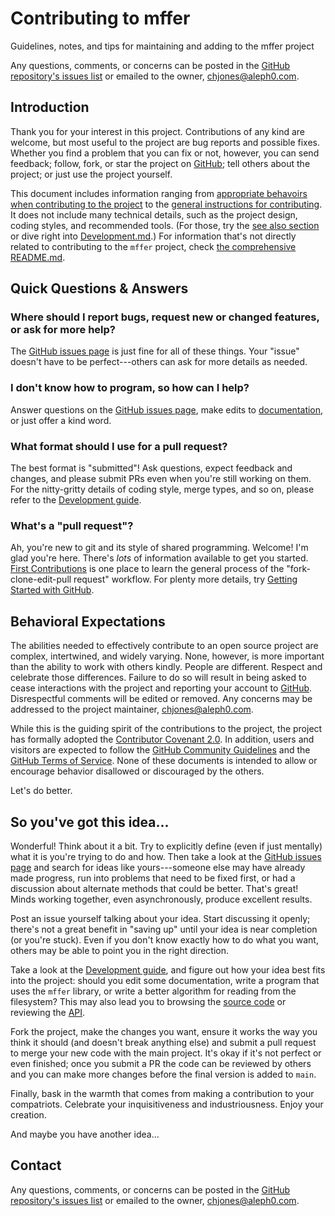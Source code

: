 # Contributing to mffer

Guidelines, notes, and tips for maintaining and adding to the mffer project

Any questions, comments, or concerns can be posted in the [GitHub repository's issues list](https://github.com/therealchjones/mffer/issues) or emailed to the owner, <chjones@aleph0.com>.

## Introduction

Thank you for your interest in this project. Contributions of any kind are welcome, but most useful to the project are bug reports and possible fixes. Whether you find a problem that you can fix or not, however, you can send feedback; follow, fork, or star the project on [GitHub](https://github.com); tell others about the project; or just use the project yourself.

This document includes information ranging from [appropriate behavoirs when contributing to the project](#behavioral-expectations) to the [general instructions for contributing](#so-youve-got-this-idea). It does not include many technical details, such as the project design, coding styles, and recommended tools. (For those, try the [see also section](#see-also) or dive right into [Development.md](Development.md).) For information that's not directly related to contributing to the `mffer` project, check [the comprehensive README.md](README.md).

## Quick Questions & Answers

### Where should I report bugs, request new or changed features, or ask for more help?

The [GitHub issues page](https://github.com/therealchjones/mffer/issues/) is just fine for all of these things. Your "issue" doesn't have to be perfect---others can ask for more details as needed.

### I don't know how to program, so how can I help?

Answer questions on the [GitHub issues page](https://github.com/therealchjones/mffer/issues/), make edits to [documentation](README.md), or just offer a kind word.

### What format should I use for a pull request?

The best format is "submitted"! Ask questions, expect feedback and changes, and please submit PRs even when you're still working on them. For the nitty-gritty details of coding style, merge types, and so on, please refer to the [Development guide](Development.md).

### What's a "pull request"?

Ah, you're new to git and its style of shared programming. Welcome! I'm glad you're here. There's _lots_ of information available to get you started. [First Contributions](https://firstcontributions.github.io) is one place to learn the general process of the "fork-clone-edit-pull request" workflow. For plenty more details, try [Getting Started with GitHub](https://docs.github.com/en/github/getting-started-with-github).

## Behavioral Expectations

The abilities needed to effectively contribute to an open source project are complex, intertwined, and widely varying. None, however, is more important than the ability to work with others kindly. People are different. Respect and celebrate those differences. Failure to do so will result in being asked to cease interactions with the project and reporting your account to [GitHub](https://github.com). Disrespectful comments will be edited or removed. Any concerns may be addressed to the project maintainer, <chjones@aleph0.com>.

While this is the guiding spirit of the contributions to the project, the project has formally adopted the [Contributor Covenant 2.0](../CODE_OF_CONDUCT.md). In addition, users and visitors are expected to follow the [GitHub Community Guidelines](https://docs.github.com/en/github/site-policy/github-community-guidelines) and the [GitHub Terms of Service](https://docs.github.com/en/github/site-policy/github-terms-of-service). None of these documents is intended to allow or encourage behavior disallowed or discouraged by the others.

Let's do better.

## So you've got this idea...

Wonderful! Think about it a bit. Try to explicitly define (even if just mentally) what it is you're trying to do and how. Then take a look at the [GitHub issues page](https://github.com/therealchjones/mffer/issues/) and search for ideas like yours---someone else may have already made progress, run into problems that need to be fixed first, or had a discussion about alternate methods that could be better. That's great! Minds working together, even asynchronously, produce excellent results.

Post an issue yourself talking about your idea. Start discussing it openly; there's not a great benefit in "saving up" until your idea is near completion (or you're stuck). Even if you don't know exactly how to do what you want, others may be able to point you in the right direction.

Take a look at the [Development guide](Development.md), and figure out how your idea best fits into the project: should you edit some documentation, write a program that uses the `mffer` library, or write a better algorithm for reading from the filesystem? This may also lead you to browsing the [source code](https://github.com/therealchjones/mffer/) or reviewing the [API](api/).

Fork the project, make the changes you want, ensure it works the way you think it should (and doesn't break anything else) and submit a pull request to merge your new code with the main project. It's okay if it's not perfect or even finished; once you submit a PR the code can be reviewed by others and you can make more changes before the final version is added to `main`.

Finally, bask in the warmth that comes from making a contribution to your compatriots. Celebrate your inquisitiveness and industriousness. Enjoy your creation.

And maybe you have another idea...

## Contact

Any questions, comments, or concerns can be posted in the [GitHub repository's issues list](https://github.com/therealchjones/mffer/issues) or emailed to the owner, <chjones@aleph0.com>.
